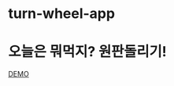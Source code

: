 # turn-wheel-app

# 오늘은 뭐먹지? 원판돌리기!
<a href="https://thkim0627.github.io/turn-wheel-app-main/">DEMO</a>